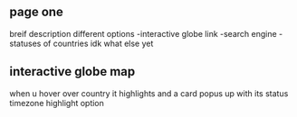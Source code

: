 ## page one
breif description
different options
-interactive globe link
-search engine
    -statuses of countries
idk what else yet
## interactive globe map
when u hover over country it highlights and a card popus up with its status
timezone highlight option
